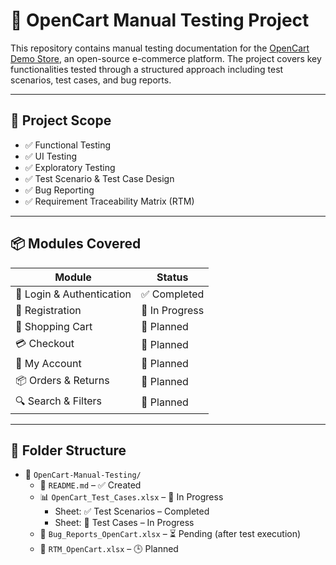 # 🧪 OpenCart Manual Testing Project

This repository contains manual testing documentation for the [OpenCart Demo Store](https://demo.opencart.com), an open-source e-commerce platform. The project covers key functionalities tested through a structured approach including test scenarios, test cases, and bug reports.

---

## 📌 Project Scope

- ✅ Functional Testing
- ✅ UI Testing
- ✅ Exploratory Testing
- ✅ Test Scenario & Test Case Design
- ✅ Bug Reporting
- ✅ Requirement Traceability Matrix (RTM)

---

## 📦 Modules Covered

| Module                    | Status |
| --------------------------|--------|
| 🔐 Login & Authentication | ✅ Completed |
| 📝 Registration           | 🔄 In Progress |
| 🛒 Shopping Cart          | 🔄 Planned |
| 💳 Checkout               | 🔄 Planned |
| 🧾 My Account             | 🔄 Planned |
| 📦 Orders & Returns       | 🔄 Planned |
| 🔍 Search & Filters       | 🔄 Planned |

---

## 📁 Folder Structure

- 📁 `OpenCart-Manual-Testing/`
  - 📄 `README.md` – ✅ Created
  - 📊 `OpenCart_Test_Cases.xlsx` – 🔄 In Progress
    - Sheet: ✅ Test Scenarios – Completed
    - Sheet: 🔄 Test Cases – In Progress
  - 🐞 `Bug_Reports_OpenCart.xlsx` – ⏳ Pending (after test execution)
  - 📌 `RTM_OpenCart.xlsx` – 🕒 Planned
